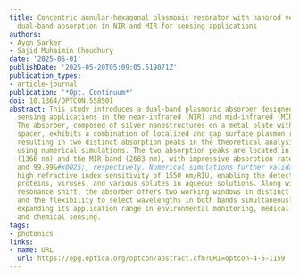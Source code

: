 ```yaml
---
title: Concentric annular-hexagonal plasmonic resonator with nanorod vertices for
  dual-band absorption in NIR and MIR for sensing applications
authors:
- Ayon Sarker
- Sajid Muhaimin Choudhury
date: '2025-05-01'
publishDate: '2025-05-20T05:09:05.519071Z'
publication_types:
- article-journal
publication: '*Opt. Continuum*'
doi: 10.1364/OPTCON.558501
abstract: This study introduces a dual-band plasmonic absorber designed for simultaneous
  sensing applications in the near-infrared (NIR) and mid-infrared (MIR) regions.
  The absorber, composed of silver nanostructures on a metal plate with a dielectric
  spacer, exhibits a combination of localized and gap surface plasmon resonances,
  resulting in two distinct absorption peaks in the theoretical analysis conducted
  using numerical simulations. The two absorption peaks are located in the NIR band
  (1366 nm) and the MIR band (2683 nm), with impressive absorption rates of 99.5&#x0025;
  and 99.99&#x0025;, respectively. Numerical simulations further validate the sensor&#x2019;s
  high refractive index sensitivity of 1550 nm/RIU, enabling the detection of biomolecules,
  proteins, viruses, and various solutes in aqueous solutions. Along with the significant
  resonance shift, the absorber offers two working windows in distinct IR regions
  and the flexibility to select wavelengths in both bands simultaneously, thereby
  expanding its application range in environmental monitoring, medical diagnostics,
  and chemical sensing.
tags:
- photonics
links:
- name: URL
  url: https://opg.optica.org/optcon/abstract.cfm?URI=optcon-4-5-1159
---
```


